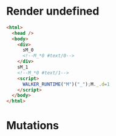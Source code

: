 # Render undefined
```html
<html>
  <head />
  <body>
    <div>
      sM_0
      <!--M_*0 #text/0-->
    </div>
    sM_1
    <!--M_*0 #text/1-->
    <script>
      WALKER_RUNTIME("M")("_");M._.d=1
    </script>
  </body>
</html>
```

# Mutations
```

```